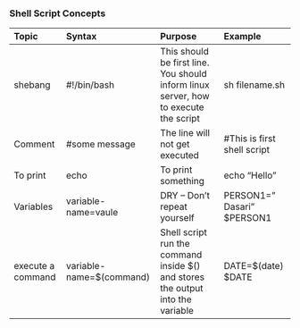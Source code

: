 ### Shell Script Concepts

| Topic  | Syntax | Purpose  | Example  |
|:----------|:-------|:--------|:--------|
| shebang   | #!/bin/bash  | This should be first line. You should inform linux server, how to  execute the script     | sh filename.sh |
| Comment    | #some message  | The line will not get executed | #This is first shell script |
| To print  | echo    | To print something    | echo “Hello” |
| Variables  | variable-name=vaule          | DRY – Don’t repeat yourself    | PERSON1=” Dasari”  $PERSON1|
| execute a command   | variable-name=$(command)    | Shell script run the command inside $() and stores the output into the variable    | DATE=$(date)   $DATE |
